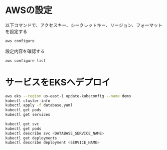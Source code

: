 # AWSの設定
以下コマンドで、アクセスキー、シークレットキー、リージョン、フォーマットを設定する
```bash
aws configure
```
設定内容を確認する
```bash
aws configure list
```

# サービスをEKSへデプロイ
```bash
aws eks --region us-east-1 update-kubeconfig --name demo
kubectl cluster-info
kubectl apply -f database.yaml
kubectl get pods
kubectl get services
 
kubectl get svc
kubectl get pods
kubectl describe svc <DATABASE_SERVICE_NAME>
kubectl get deployments
kubectl describe deployment <SERVICE_NAME>
```